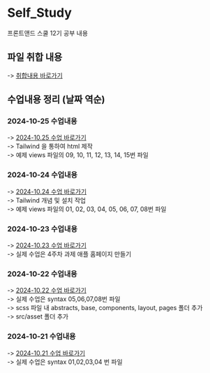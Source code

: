 # Self_Study

프론트앤드 스쿨 12기 공부 내용

## 파일 취합 내용

-> [취합내용 바로가기](./sum/study_total.md) <br>

## 수업내용 정리 (날짜 역순)

### 2024-10-25 수업내용

-> [2024-10.25 수업 바로가기](./study/20241025.md)<br>
-> Tailwind 을 통하여 html 제작 <br>
-> 예제 views 파일의 09, 10, 11, 12, 13, 14, 15번 파일<br>

### 2024-10-24 수업내용

-> [2024-10.24 수업 바로가기](./study/20241024.md)<br>
-> Tailwind 개념 및 설치 작업 <br>
-> 예제 views 파일의 01, 02, 03, 04, 05, 06, 07, 08번 파일<br>

### 2024-10-23 수업내용

-> [2024-10.23 수업 바로가기](./study/20241023.md)<br>
-> 실제 수업은 4주차 과제 애플 홈페이지 만들기 <br>

### 2024-10-22 수업내용

-> [2024-10.22 수업 바로가기](./study/20241022.md)<br>
-> 실제 수업은 syntax 05,06,07,08번 파일<br>
-> scss 파일 내 abstracts, base, components, layout, pages 폴더 추가<br>
-> src/asset 폴더 추가<br>

### 2024-10-21 수업내용

-> [2024-10.21 수업 바로가기](./study/20241021.md)<br>
-> 실제 수업은 syntax 01,02,03,04 번 파일<br>
